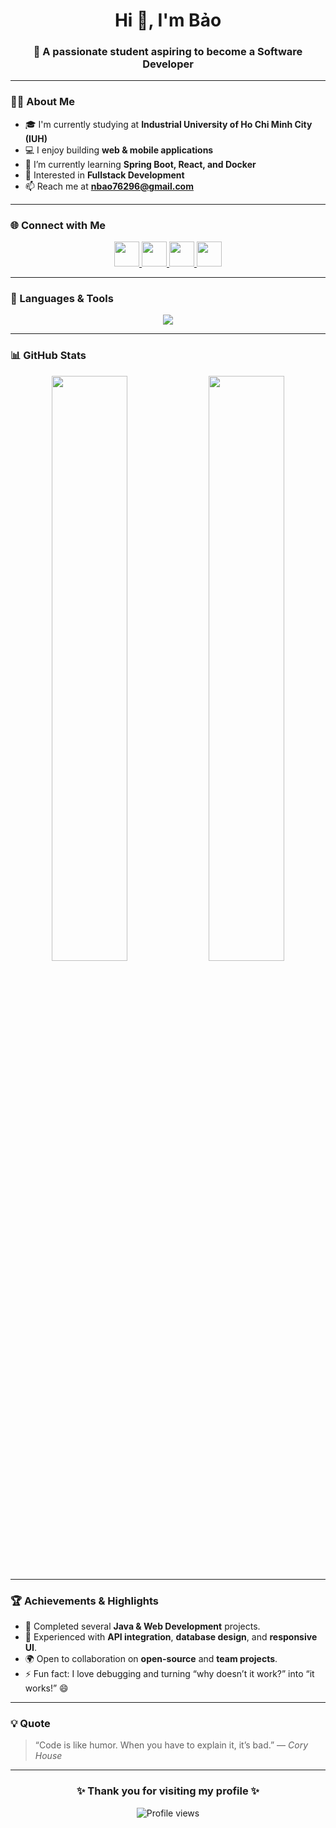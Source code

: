 <!-- Profile Header -->
<h1 align="center">Hi 👋, I'm Bảo</h1>
<h3 align="center">🚀 A passionate student aspiring to become a Software Developer</h3>

---

### 👨‍🎓 About Me
- 🎓 I'm currently studying at **Industrial University of Ho Chi Minh City (IUH)**
- 💻 I enjoy building **web & mobile applications**
- 🌱 I’m currently learning **Spring Boot, React, and Docker**
- 🧠 Interested in **Fullstack Development**
- 📫 Reach me at **nbao76296@gmail.com**

---

### 🌐 Connect with Me
<p align="center">
  <a href="https://www.linkedin.com/in/quốc-bảo-nguyễn-343606233/" target="_blank">
    <img src="https://skillicons.dev/icons?i=linkedin" height="40" />
  </a>
  <a href="https://www.facebook.com/qbao.henry" target="_blank">
    <img src="https://skillicons.dev/icons?i=facebook" height="40" />
  </a>
  <a href="https://www.instagram.com/quocbao.106/" target="_blank">
    <img src="https://skillicons.dev/icons?i=instagram" height="40" />
  </a>
  <a href="mailto:nbao76296@gmail.com" target="_blank">
    <img src="https://skillicons.dev/icons?i=gmail" height="40" />
  </a>
</p>

---

### 🧰 Languages & Tools
<p align="center">
  <img src="https://skillicons.dev/icons?i=java,cpp,js,ts,react,reactnative,nodejs,express,spring,mysql,mongodb,postman,docker,git,html,css,tailwind,figma,linux" />
</p>

---

### 📊 GitHub Stats
<p align="center">
  <img src="https://github-readme-stats.vercel.app/api?username=quocbaong&show_icons=true&theme=tokyonight&hide_border=true" width="49%" />
  <img src="https://github-readme-streak-stats.herokuapp.com/?user=quocbaong&theme=tokyonight&hide_border=true" width="49%" />
</p>



---

### 🏆 Achievements & Highlights
- 🥇 Completed several **Java & Web Development** projects.
- 🧩 Experienced with **API integration**, **database design**, and **responsive UI**.
- 🌍 Open to collaboration on **open-source** and **team projects**.
- ⚡ Fun fact: I love debugging and turning “why doesn’t it work?” into “it works!” 😄

---

### 💡 Quote
> “Code is like humor. When you have to explain it, it’s bad.” — *Cory House*

---

<h3 align="center">✨ Thank you for visiting my profile ✨</h3>
<p align="center">
  <img src="https://komarev.com/ghpvc/?username=quocbaong&label=Profile%20views&color=0e75b6&style=flat" alt="Profile views" />
</p>
